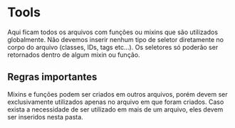 # Tools

Aqui ficam todos os arquivos com funções ou mixins que são utilizados globalmente. Não devemos inserir nenhum tipo de seletor diretamente no corpo do arquivo (classes, IDs, tags etc...). Os seletores só poderão ser retornados dentro de algum mixin ou função.

## Regras importantes

Mixins e funções podem ser criados em outros arquivos, porém devem ser exclusivamente utilizados apenas no arquivo em que foram criados. Caso exista a necessidade de ser utilizado em mais de um arquivo, eles devem ser inseridos nesta pasta.